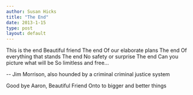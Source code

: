 ```yaml
---
author: Susan Hicks
title: "The End"
date: 2013-1-15
type: post
layout: default
---
```

This is the end
Beautiful friend
The end
Of our elaborate plans
The end
Of everything that stands
The end
No safety or surprise
The end
Can you picture what will be
So limitless and free...

-- Jim Morrison,
also hounded by a criminal
criminal justice system

Good bye Aaron, Beautiful Friend
Onto to bigger and better things